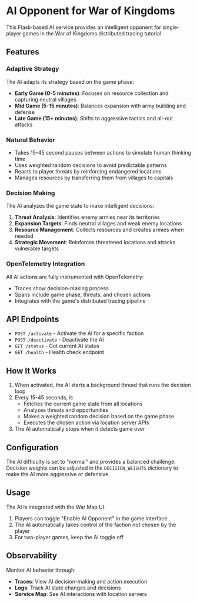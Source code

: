 # AI Opponent for War of Kingdoms

This Flask-based AI service provides an intelligent opponent for single-player games in the War of Kingdoms distributed tracing tutorial.

## Features

### Adaptive Strategy
The AI adapts its strategy based on the game phase:
- **Early Game (0-5 minutes)**: Focuses on resource collection and capturing neutral villages
- **Mid Game (5-15 minutes)**: Balances expansion with army building and defense
- **Late Game (15+ minutes)**: Shifts to aggressive tactics and all-out attacks

### Natural Behavior
- Takes 15-45 second pauses between actions to simulate human thinking time
- Uses weighted random decisions to avoid predictable patterns
- Reacts to player threats by reinforcing endangered locations
- Manages resources by transferring them from villages to capitals

### Decision Making
The AI analyzes the game state to make intelligent decisions:
1. **Threat Analysis**: Identifies enemy armies near its territories
2. **Expansion Targets**: Finds neutral villages and weak enemy locations
3. **Resource Management**: Collects resources and creates armies when needed
4. **Strategic Movement**: Reinforces threatened locations and attacks vulnerable targets

### OpenTelemetry Integration
All AI actions are fully instrumented with OpenTelemetry:
- Traces show decision-making process
- Spans include game phase, threats, and chosen actions
- Integrates with the game's distributed tracing pipeline

## API Endpoints

- `POST /activate` - Activate the AI for a specific faction
- `POST /deactivate` - Deactivate the AI
- `GET /status` - Get current AI status
- `GET /health` - Health check endpoint

## How It Works

1. When activated, the AI starts a background thread that runs the decision loop
2. Every 15-45 seconds, it:
   - Fetches the current game state from all locations
   - Analyzes threats and opportunities
   - Makes a weighted random decision based on the game phase
   - Executes the chosen action via location server APIs
3. The AI automatically stops when it detects game over

## Configuration

The AI difficulty is set to "normal" and provides a balanced challenge. Decision weights can be adjusted in the `DECISION_WEIGHTS` dictionary to make the AI more aggressive or defensive.

## Usage

The AI is integrated with the War Map UI:
1. Players can toggle "Enable AI Opponent" in the game interface
2. The AI automatically takes control of the faction not chosen by the player
3. For two-player games, keep the AI toggle off

## Observability

Monitor AI behavior through:
- **Traces**: View AI decision-making and action execution
- **Logs**: Track AI state changes and decisions
- **Service Map**: See AI interactions with location servers 